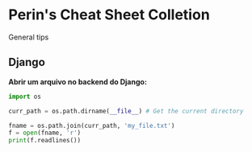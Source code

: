 # Perin's Cheat Sheet Colletion

General tips



## Django

**Abrir um arquivo no backend do Django:**
``` python
import os

curr_path = os.path.dirname(__file__) # Get the current directory

fname = os.path.join(curr_path, 'my_file.txt')
f = open(fname, 'r')
print(f.readlines()) 
```
